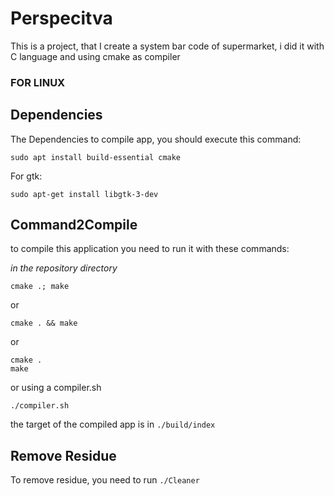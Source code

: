 # Perspecitva

This is a project, that I create a system bar code of supermarket, i did it with C language and using cmake as compiler <h3>FOR LINUX</h3>



## Dependencies

The Dependencies to compile app, you should execute this command:
```
sudo apt install build-essential cmake
```

For gtk:

```
sudo apt-get install libgtk-3-dev
```

## Command2Compile

to compile this application you need to run it with these commands:


*in the repository directory*

```
cmake .; make
```
or
```
cmake . && make
```
or
```
cmake .
make
```
or using a compiler.sh
```
./compiler.sh
```

the target of the compiled app is in `./build/index`

## Remove Residue

To remove residue, you need to run `./Cleaner`
